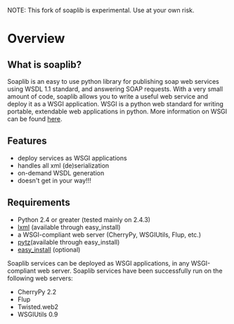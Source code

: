 
NOTE: This fork of soaplib is experimental. Use at your own risk.

Overview
========

What is soaplib?
----------------

Soaplib is an easy to use python library for publishing soap web services
using WSDL 1.1 standard, and answering SOAP requests.
With a very small amount of code, soaplib allows you to write
a useful web service and deploy it as a WSGI application.  WSGI is a python
web standard for writing portable, extendable web applications in python.
More information on WSGI can be found [here](http://wsgi.org/wsgi).

Features
--------
* deploy services as WSGI applications
* handles all xml (de)serialization
* on-demand WSDL generation
* doesn't get in your way!!!

Requirements
------------
* Python 2.4 or greater (tested mainly on 2.4.3)
* [lxml](http://codespeak.net/lxml/) (available through easy_install)
* a WSGI-compliant web server (CherryPy, WSGIUtils, Flup, etc.)
* [pytz](http://pytz.sourceforge.net/)(available through easy_install)
* [easy_install](http://peak.telecommunity.com/dist/ez_setup.py) (optional)

Soaplib services can be deployed as WSGI applications, in any WSGI-compliant
web server. Soaplib services have been successfully run on the following web
servers:

* CherryPy 2.2
* Flup
* Twisted.web2
* WSGIUtils 0.9
